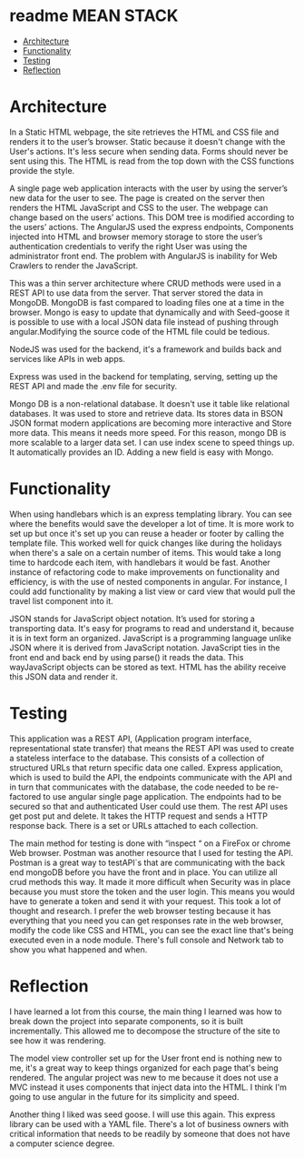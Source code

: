 
<html>
<head>
	<meta charset="UTF-8">
	<h1>readme MEAN STACK</h1>
</head>
<body>
<div class="TOC">
<ul>
<li><a href="#architecture">Architecture</a></li>
<li><a href="#functionality">Functionality</a></li>
<li><a href="#testing">Testing</a></li>
<li><a href="#reflection">Reflection</a></li>
</ul>
</div>

<h1 id="architecture">Architecture</h1>

<p>In a Static HTML webpage, the site retrieves the HTML and CSS file and renders it to the user’s browser. Static because it doesn't change with the User's actions. It's less secure when sending data. Forms should never be sent using this. The HTML is read from the top down with the CSS functions provide the style. </p>

<p>A single page web application interacts with the user by using the server’s new data for the user to see. The page is created on the server then renders the HTML JavaScript and CSS to the user. The webpage can change based on the users’ actions. This DOM tree is modified according to the users’ actions. The AngularJS used the express endpoints, Components injected into HTML and browser memory storage to store the user’s authentication credentials to verify the right User was using the administrator front end. The problem with AngularJS is inability for Web Crawlers to render the JavaScript. </p>

<p>This was a thin server architecture where CRUD methods were used in a REST API to use data from the server. That server stored the data in MongoDB. MongoDB is fast compared to loading files one at a time in the browser. Mongo is easy to update that dynamically and with Seed-goose it is possible to use with a local JSON data file instead of pushing through angular.Modifying the source code of the HTML file could be tedious. </p>

<p>NodeJS was used for the backend, it's a framework and builds back and services like APIs in web apps.</p>

<p>Express was used in the backend for templating, serving, setting up the REST API and made the .env file for security.</p>

<p>Mongo DB is a non-relational database. It doesn't use it table like relational databases. It was used to store and retrieve data. Its stores data in BSON JSON format modern applications are becoming more interactive and Store more data. This means it needs more speed. For this reason, mongo DB is more scalable to a larger data set. I can use index scene to speed things up. It automatically provides an ID. Adding a new field is easy with Mongo.</p>

<h1 id="functionality">Functionality</h1>

<p>When using handlebars which is an express templating library. You can see where the benefits would save the developer a lot of time. It is more work to set up but once it's set up you can reuse a header or footer by calling the template file. This worked well for quick changes like during the holidays when there's a sale on a certain number of items. This would take a long time to hardcode each item, with handlebars it would be fast. Another instance of refactoring code to make improvements on functionality and efficiency, is with the use of nested components in angular. For instance, I could add functionality by making a list view or card view that would pull the travel list component into it.</p>

<p>JSON stands for JavaScript object notation. It’s used for storing a transporting data. It's easy for programs to read and understand it, because it is in text form an organized. JavaScript is a programming language unlike JSON where it is derived from JavaScript notation. JavaScript ties in the front end and back end by using parse() it reads the data. This wayJavaScript objects can be stored as text. HTML has the ability receive this JSON data and render it. </p>

<h1 id="testing">Testing</h1>

<p>This application was a REST API, (Application program interface, representational state transfer) that means the REST API was used to create a stateless interface to the database. This consists of a collection of structured URLs that return specific data one called. Express application, which is used to build the API, the endpoints communicate with the API and in turn that communicates with the database, the code needed to be re-factored to use angular single page application. The endpoints had to be secured so that and authenticated User could use them. The rest API uses get post put and delete. It takes the HTTP request and sends a HTTP response back. There is a set or URLs attached to each collection.</p>

<p>The main method for testing is done with “inspect “ on a FireFox or chrome Web browser. Postman was another resource that I used for testing the API. Postman is a great way to testAPI`s that are communicating with the back end mongoDB before you have the front and in place. You can utilize all crud methods this way. It made it more difficult when Security was in place because you must store the token and the user login. This means you would have to generate a token and send it with your request. This took a lot of thought and research. I prefer the web browser testing because it has everything that you need you can get responses rate in the web browser, modify the code like CSS and HTML, you can see the exact line that's being executed even in a node module. There's full console and Network tab to show you what happened and when.</p>

<h1 id="reflection">Reflection</h1>

<p>I have learned a lot from this course, the main thing I learned was how to break down the project into separate components, so it is built incrementally. This allowed me to decompose the structure of the site to see how it was rendering.</p>

<p>The model view controller set up for the User front end is nothing new to me, it's a great way to keep things organized for each page that's being rendered. The angular project was new to me because it does not use a MVC instead it uses components that inject data into the HTML. I think I'm going to use angular in the future for its simplicity and speed.</p>

<p>Another thing I liked was seed goose. I will use this again. This express library can be used with a YAML file. There's a lot of business owners with critical information that needs to be readily by someone that does not have a computer science degree.</p>
</body>
</html>

